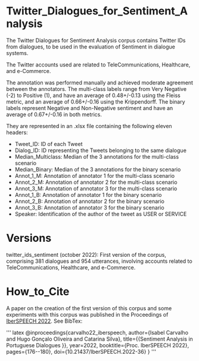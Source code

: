 # Twitter_Dialogues_for_Sentiment_Analysis
The Twitter Dialogues for Sentiment Analysis corpus contains Twitter IDs from dialogues, to be used in the evaluation of Sentiment in dialogue systems.

The Twitter accounts used are related to TeleCommunications, Healthcare, and e-Commerce.

The annotation was performed manually and achieved moderate agreement between the annotators. 
The multi-class labels range from Very Negative (-2) to Positive (1), and have an average of 0.48+/-0.13 using the Fleiss metric, and an average of 0.66+/-0.16 using the Krippendorff. 
The binary labels represent Negative and Non-Negative sentiment and have an average of 0.67+/-0.16 in both metrics.

They are represented in an .xlsx file containing the following eleven headers:

- Tweet_ID: ID of each Tweet
- Dialog_ID: ID representing the Tweets belonging to the same dialogue
- Median_Multiclass: Median of the 3 annotations for the multi-class scenario
- Median_Binary: Median of the 3 annotations for the binary scenario
- Annot_1_M: Annotation of annotator 1 for the multi-class scenario
- Annot_2_M: Annotation of annotator 2 for the multi-class scenario
- Annot_3_M: Annotation of annotator 3 for the multi-class scenario
- Annot_1_B: Annotation of annotator 1 for the binary scenario
- Annot_2_B: Annotation of annotator 2 for the binary scenario
- Annot_3_B: Annotation of annotator 3 for the binary scenario
- Speaker: Identification of the author of the tweet as USER or SERVICE

# Versions

twitter_ids_sentiment (october 2022): First version of the corpus, comprising 381 dialogues and 954 utterances, involving accounts related to TeleCommunications, Healthcare, and e-Commerce.

# How_to_Cite

A paper on the creation of the first version of this corpus and some experiments with this corpus was published in the Proceedings of [IberSPEECH 2022](http://iberspeech2022.ugr.es/). See BibTex:

''' latex
@inproceedings{carvalho22_iberspeech,
  author={Isabel Carvalho and Hugo Gonçalo Oliveira and Catarina Silva},
  title={{Sentiment Analysis in Portuguese Dialogues }},
  year=2022,
  booktitle={Proc. IberSPEECH 2022},
  pages={176--180},
  doi={10.21437/IberSPEECH.2022-36}
}
'''
